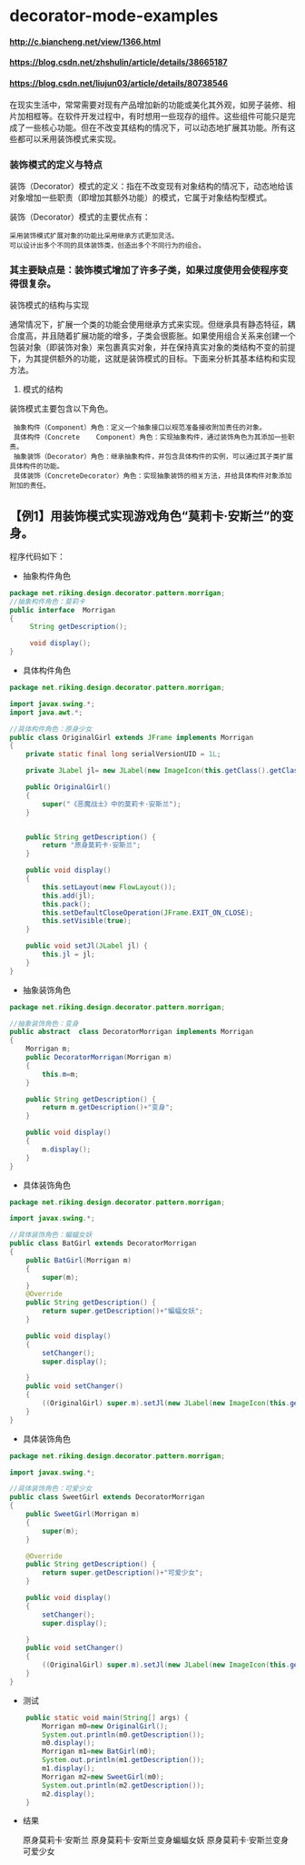 # decorator-mode-examples
#### http://c.biancheng.net/view/1366.html
#### https://blog.csdn.net/zhshulin/article/details/38665187
#### https://blog.csdn.net/liujun03/article/details/80738546

  在现实生活中，常常需要对现有产品增加新的功能或美化其外观，如房子装修、相片加相框等。在软件开发过程中，有时想用一些现存的组件。这些组件可能只是完成了一些核心功能。但在不改变其结构的情况下，可以动态地扩展其功能。所有这些都可以釆用装饰模式来实现。
  
### 装饰模式的定义与特点

装饰（Decorator）模式的定义：指在不改变现有对象结构的情况下，动态地给该对象增加一些职责（即增加其额外功能）的模式，它属于对象结构型模式。

装饰（Decorator）模式的主要优点有：

    采用装饰模式扩展对象的功能比采用继承方式更加灵活。
    可以设计出多个不同的具体装饰类，创造出多个不同行为的组合。


### 其主要缺点是：装饰模式增加了许多子类，如果过度使用会使程序变得很复杂。

装饰模式的结构与实现

通常情况下，扩展一个类的功能会使用继承方式来实现。但继承具有静态特征，耦合度高，并且随着扩展功能的增多，子类会很膨胀。如果使用组合关系来创建一个包装对象（即装饰对象）来包裹真实对象，并在保持真实对象的类结构不变的前提下，为其提供额外的功能，这就是装饰模式的目标。下面来分析其基本结构和实现方法。

1. 模式的结构

装饰模式主要包含以下角色。


     抽象构件（Component）角色：定义一个抽象接口以规范准备接收附加责任的对象。
     具体构件（Concrete    Component）角色：实现抽象构件，通过装饰角色为其添加一些职责。
     抽象装饰（Decorator）角色：继承抽象构件，并包含具体构件的实例，可以通过其子类扩展具体构件的功能。
     具体装饰（ConcreteDecorator）角色：实现抽象装饰的相关方法，并给具体构件对象添加附加的责任。


## 【例1】用装饰模式实现游戏角色“莫莉卡·安斯兰”的变身。

程序代码如下： 

 - 抽象构件角色
```java
package net.riking.design.decorator.pattern.morrigan;
//抽象构件角色：莫莉卡
public interface  Morrigan
{
     String getDescription();

     void display();
}
```
- 具体构件角色
```java
package net.riking.design.decorator.pattern.morrigan;

import javax.swing.*;
import java.awt.*;

//具体构件角色：原身少女
public class OriginalGirl extends JFrame implements Morrigan
{
    private static final long serialVersionUID = 1L;

    private JLabel jl= new JLabel(new ImageIcon(this.getClass().getClassLoader().getResource("static").getPath()+"/Morrigan0.jpg"));

    public OriginalGirl()
    {
        super("《恶魔战士》中的莫莉卡·安斯兰");
    }


    public String getDescription() {
        return "原身莫莉卡·安斯兰";
    }

    public void display()
    {   
        this.setLayout(new FlowLayout());
        this.add(jl);
        this.pack();
        this.setDefaultCloseOperation(JFrame.EXIT_ON_CLOSE);  
        this.setVisible(true);
    }

    public void setJl(JLabel jl) {
        this.jl = jl;
    }
}
```
 - 抽象装饰角色
```java
package net.riking.design.decorator.pattern.morrigan;

//抽象装饰角色：变身
public abstract  class DecoratorMorrigan implements Morrigan
{
    Morrigan m;   
    public DecoratorMorrigan(Morrigan m)
    {
        this.m=m;
    }

    public String getDescription() {
        return m.getDescription()+"变身";
    }

    public void display()
    {
        m.display();
    }
}
```
 - 具体装饰角色
```java
package net.riking.design.decorator.pattern.morrigan;

import javax.swing.*;

//具体装饰角色：蝙蝠女妖
public class BatGirl extends DecoratorMorrigan
{
    public BatGirl(Morrigan m)
    {
        super(m);
    }
    @Override
    public String getDescription() {
        return super.getDescription()+"蝙蝠女妖";
    }

    public void display()
    {
        setChanger();
        super.display();

    }
    public void setChanger()
    {
        ((OriginalGirl) super.m).setJl(new JLabel(new ImageIcon(this.getClass().getClassLoader().getResource("static").getPath()+"/Morrigan1.jpg")));
    }
}
```
 - 具体装饰角色
```java
package net.riking.design.decorator.pattern.morrigan;

import javax.swing.*;

//具体装饰角色：可爱少女
public class SweetGirl extends DecoratorMorrigan
{
    public SweetGirl(Morrigan m)
    {
        super(m);
    }

    @Override
    public String getDescription() {
        return super.getDescription()+"可爱少女";
    }

    public void display()
    {
        setChanger();
        super.display();

    }
    public void setChanger()
    {
        ((OriginalGirl) super.m).setJl(new JLabel(new ImageIcon(this.getClass().getClassLoader().getResource("static").getPath()+"/Morrigan2.jpg")));
    }
}
```
- 测试
```java
    public static void main(String[] args) {
        Morrigan m0=new OriginalGirl();
        System.out.println(m0.getDescription());
        m0.display();
        Morrigan m1=new BatGirl(m0);
        System.out.println(m1.getDescription());
        m1.display();
        Morrigan m2=new SweetGirl(m0);
        System.out.println(m2.getDescription());
        m2.display();
    }
```
- 结果

     原身莫莉卡·安斯兰 
     原身莫莉卡·安斯兰变身蝙蝠女妖 
     原身莫莉卡·安斯兰变身可爱少女 
     
